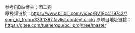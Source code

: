 参考自B站博主：团二狗\
原视频链接：https://www.bilibili.com/video/BV18c41197c2/?spm_id_from=333.1387.favlist.content.click\
原项目地址链接：https://gitee.com/tuanergou/bci_proj/tree/master
